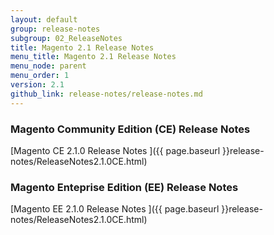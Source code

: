 ```yaml
---
layout: default
group: release-notes
subgroup: 02_ReleaseNotes
title: Magento 2.1 Release Notes 
menu_title: Magento 2.1 Release Notes 
menu_node: parent
menu_order: 1
version: 2.1
github_link: release-notes/release-notes.md
---
```


### Magento Community Edition (CE) Release Notes
[Magento CE 2.1.0 Release Notes ]({{ page.baseurl }}release-notes/ReleaseNotes2.1.0CE.html)

### Magento Enteprise Edition (EE) Release Notes
[Magento EE 2.1.0 Release Notes ]({{ page.baseurl }}release-notes/ReleaseNotes2.1.0CE.html)